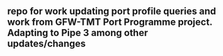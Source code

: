 
<!-- README.md is generated from README.Rmd. Please edit that file -->

## repo for work updating port profile queries and work from GFW-TMT Port Programme project. Adapting to Pipe 3 among other updates/changes
